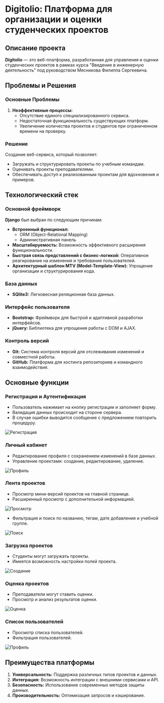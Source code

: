 # Digitolio: Платформа для организации и оценки студенческих проектов

## Описание проекта

**Digitolio** — это веб-платформа, разработанная для управления и оценки студенческих проектов в рамках курса "Введение в инженерную деятельность" под руководством Мясникова Филиппа Сергеевича.

## Проблемы и Решения

### Основные Проблемы

1. **Неэффективные процессы:** 
   - Отсутствие единого специализированного сервиса.
   - Недостаточная функциональность существующих платформ.
   - Увеличение количества проектов и студентов при ограниченном времени на проверку.

### Решение

Создание веб-сервиса, который позволяет:
- Загружать и структурировать проекты по учебным командам.
- Оценивать проекты преподавателями.
- Обеспечивать доступ к реализованным проектам для вдохновения и примеров.

## Технологический стек

### Основной фреймворк

**Django** был выбран по следующим причинам:

- **Встроенный функционал:**
  - ORM (Object-Relational Mapping)
  - Административная панель
- **Масштабируемость:** Возможность эффективного расширения функциональности.
- **Быстрая связь представлений с бизнес-логикой:** Оперативное реагирование на изменения и требования пользователей.
- **Архитектурный шаблон MTV (Model-Template-View):** Упрощение организации и структурирования кода.

### База данных

- **SQlite3:** Легковесная реляционная база данных.

### Интерфейс пользователя

- **Bootstrap:** Фреймворк для быстрой и адаптивной разработки интерфейсов.
- **jQuery:** Библиотека для упрощения работы с DOM и AJAX.

### Контроль версий

- **Git:** Система контроля версий для отслеживания изменений и совместной работы.
- **GitHub:** Платформа для хостинга репозиториев и командного взаимодействия.

## Основные функции

### Регистрация и Аутентификация

- Пользователь нажимает на кнопку регистрации и заполняет форму.
- Валидация данных происходит на стороне сервера.
- В случае ошибки выводится сообщение с предложением повторить процедуру.

 ![Регистрация](readme_content/registation.gif)

### Личный кабинет

- Редактирование профиля с сохранением изменений в базе данных.
- Управление проектами: создание, редактирование, удаление.

![Профиль](readme_content/profile.gif)

### Лента проектов

- Просмотр мини-версий проектов на главной странице.
- Расширенный просмотр с дополнительной информацией.

![Просмотр](readme_content/scrolling.gif)

- Фильтрация и поиск по названию, тегам, дате добавления и учебной группе.

![Поиск](readme_content/search.gif)

### Загрузка проектов

- Студенты могут загружать проекты.
- Имеется возможность настройки полей проекта.

![Создание](readme_content/creation.gif)

### Оценка проектов

- Преподаватели могут ставить оценки.
- Просмотр и анализ результатов оценки.

![Оценка](readme_content/marking.gif)

### Список пользователей

- Просмотр списка пользователей.
- Фильтрация пользователей.

![Профиль](readme_content/users.gif)

## Преимущества платформы

1. **Универсальность:** Поддержка различных типов проектов и данных.
2. **Интеграция:** Возможность интеграции с внешними сервисами и API.
3. **Безопасность:** Использование современных методов защиты данных.
4. **Производительность:** Оптимизация запросов и кэширование.
